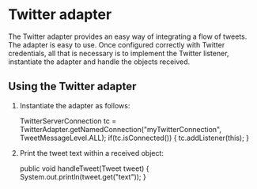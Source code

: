 Twitter adapter
===============

The Twitter adapter provides an easy way of integrating a flow of tweets. The adapter is easy to use. Once configured correctly with Twitter credentials, all that is necessary is to implement the Twitter listener, instantiate the adapter and handle the objects received.

Using the Twitter adapter
-------------------------

1. Instantiate the adapter as follows:

    TwitterServerConnection tc =
        TwitterAdapter.getNamedConnection("myTwitterConnection",
                                         TweetMessageLevel.ALL);
    if(tc.isConnected()) {
        tc.addListener(this);
    } 

2. Print the tweet text within a received object:

    public void handleTweet(Tweet tweet) { 
        System.out.println(tweet.get("text")); 
    }
